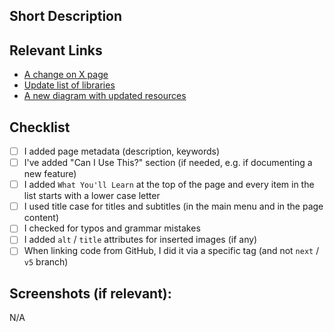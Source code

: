 ## Short Description
<!--- Shortly describe what this PR introduces. -->
<!--- For help on writing docs, visit https://docs.webiny.com/docs/contributing/documentation -->

## Relevant Links
<!--- If possible, please include the URLs of the newly added or edited pages (wait for the Netlify preview to be deployed and then paste the links). -->
- [A change on X page](#)
- [Update list of libraries](#)
- [A new diagram with updated resources](#)

## Checklist
- [ ] I added page metadata (description, keywords)
- [ ] I've added "Can I Use This?" section (if needed, e.g. if documenting a new feature)
- [ ] I added `What You'll Learn` at the top of the page and every item in the list starts with a lower case letter
- [ ] I used title case for titles and subtitles (in the main menu and in the page content)
- [ ] I checked for typos and grammar mistakes
- [ ] I added `alt` / `title` attributes for inserted images (if any)
- [ ] When linking code from GitHub, I did it via a specific tag (and not `next` / `v5` branch) 

<!--- Resources:
- new document template: https://docs.webiny.com/docs/contributing/documentation#template-for-new-docs
- "What You'll Learn" example: https://docs.webiny.com/docs/how-to-guides/upgrade-webiny
- example of using title-case correctly: https://docs.webiny.com/docs/key-topics/deployment/iac-with-pulumi
- for title case checks - https://titlecaseconverter.com
- for typos and grammar checks - https://www.grammarly.com
-->

## Screenshots (if relevant):
N/A
